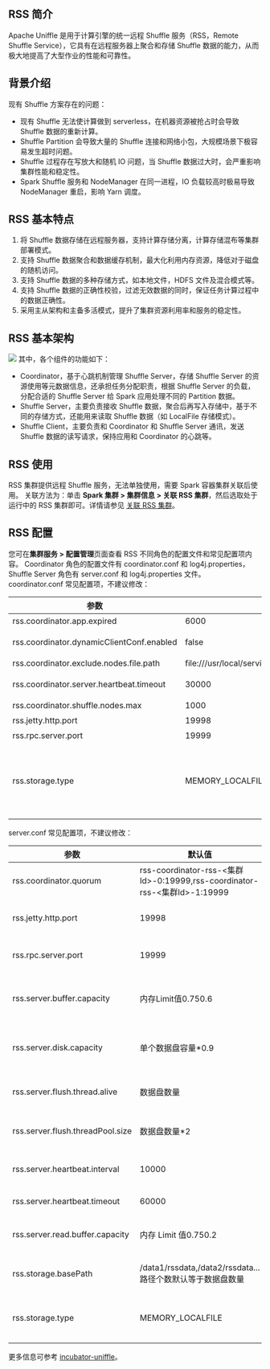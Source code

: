 ## RSS 简介
Apache Uniffle 是用于计算引擎的统一远程 Shuffle 服务（RSS，Remote Shuffle Service），它具有在远程服务器上聚合和存储 Shuffle 数据的能力，从而极大地提高了大型作业的性能和可靠性。
## 背景介绍
现有 Shuffle 方案存在的问题：
- 现有 Shuffle 无法使计算做到 serverless，在机器资源被抢占时会导致 Shuffle 数据的重新计算。
- Shuffle Partition 会导致大量的 Shuffle 连接和网络小包，大规模场景下极容易发生超时问题。
- Shuffle 过程存在写放大和随机 IO 问题，当 Shuffle 数据过大时，会严重影响集群性能和稳定性。
- Spark Shuffle 服务和 NodeManager 在同一进程，IO 负载较高时极易导致 NodeManager 重启，影响 Yarn 调度。

## RSS 基本特点
1. 将 Shuffle 数据存储在远程服务器，支持计算存储分离，计算存储混布等集群部署模式。
2. 支持 Shuffle 数据聚合和数据缓存机制，最大化利用内存资源，降低对于磁盘的随机访问。
3. 支持 Shuffle 数据的多种存储方式，如本地文件，HDFS 文件及混合模式等。
4. 支持 Shuffle 数据的正确性校验，过滤无效数据的同时，保证任务计算过程中的数据正确性。
5. 采用主从架构和主备多活模式，提升了集群资源利用率和服务的稳定性。

## RSS 基本架构
![](https://qcloudimg.tencent-cloud.cn/raw/d96ed876585eb8f375108ccce1f07e58.png)
其中，各个组件的功能如下：
- Coordinator，基于心跳机制管理 Shuffle Server，存储 Shuffle Server 的资源使用等元数据信息，还承担任务分配职责，根据 Shuffle Server 的负载，分配合适的 Shuffle Server 给 Spark 应用处理不同的 Partition 数据。
- Shuffle Server，主要负责接收 Shuffle 数据，聚合后再写入存储中，基于不同的存储方式，还能用来读取 Shuffle 数据（如 LocalFile 存储模式）。
- Shuffle Client，主要负责和 Coordinator 和 Shuffle Server 通讯，发送 Shuffle 数据的读写请求，保持应用和 Coordinator 的心跳等。

## RSS 使用
RSS 集群提供远程 Shuffle 服务，无法单独使用，需要 Spark 容器集群关联后使用。
关联方法为：单击 **Spark 集群 > 集群信息 > 关联 RSS 集群**，然后选取处于运行中的 RSS 集群即可。详情请参见 [关联 RSS 集群](https://cloud.tencent.com/document/product/589/82650)。

## RSS 配置
您可在**集群服务 > 配置管理**页面查看 RSS 不同角色的配置文件和常见配置项内容。
Coordinator 角色的配置文件有 coordinator.conf 和 log4j.properties，Shuffle Server 角色有 server.conf 和 log4j.properties 文件。
coordinator.conf 常见配置项，不建议修改：

| 参数 | 默认值 | 描述 |
|---------|---------|---------|
| rss.coordinator.app.expired	| 6000	| Application 过期时间（ms）| 
| rss.coordinator.dynamicClientConf.enabled	| false	| 是否开启动态客户端配置，由 spark 客户端获取| 
| rss.coordinator.exclude.nodes.file.path	| file:///usr/local/service/rss/conf/exclude_nodes	| 排除节点的配置文件路径| 
| rss.coordinator.server.heartbeat.timeout	| 30000| 	如果无法从 shuffle 服务器获取心跳，则超时| 
| rss.coordinator.shuffle.nodes.max	| 1000| 	分配时最大 Shuffle Server 数| 
| rss.jetty.http.port	| 19998	| Coordinator 的 HTTP 端口| 
| rss.rpc.server.port	| 19999	| Coordinator 的 RPC 端口| 
| rss.storage.type	| MEMORY_LOCALFILE	| RSS 存储类型，有 MEMORY_ONLY、MEMORY_LOCALFILE 和 MEMORY_LOCALFILE_HDFS。由于无可用的 Hadoop 集群，当前默认 MEMORY_LOCALFILE| 

server.conf 常见配置项，不建议修改：

| 参数 | 默认值 | 描述 |
|---------|---------|---------|
| rss.coordinator.quorum	| rss-coordinator-rss-<集群Id>-0:19999,rss-coordinator-rss-<集群Id>-1:19999	| Application 过期时间（ms）| 
| rss.jetty.http.port	| 19998	| Shuffle Server 的 HTTP 端口| 
| rss.rpc.server.port| 	19999	| Shuffle Server 的 RPC 端口| 
| rss.server.buffer.capacity	| 内存Limit值0.750.6	| Shuffle Server 缓冲区管理器的最大内存| 
| rss.server.disk.capacity	| 单个数据盘容量*0.9| 	Shuffle Server 可以使用的磁盘容量| 
| rss.server.flush.thread.alive	| 数据盘数量| 	将数据刷新到文件的线程数| 
| rss.server.flush.threadPool.size	| 数据盘数量*2	| 将数据刷新到文件的线程池大小| 
| rss.server.heartbeat.interval	| 10000	| 到 Coordinator 的心跳间隔| 
| rss.server.heartbeat.timeout	| 60000	| 心跳超时时间| 
| rss.server.read.buffer.capacity	| 内存 Limit 值0.750.2	| 读取数据的最大缓冲区大小| 
| rss.storage.basePath	| /data1/rssdata,/data2/rssdata... 路径个数默认等于数据盘数量| 	Shuffle 数据写入数据盘的路径| 
| rss.storage.type	| MEMORY_LOCALFILE	| RSS存储类型，需与 Coordinator 保持一致| 

更多信息可参考 [incubator-uniffle](https://github.com/apache/incubator-uniffle)。
